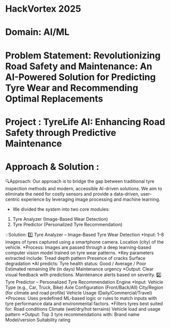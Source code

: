 # HackVortex 2025
# Domain: AI/ML
# Problem Statement: Revolutionizing Road Safety and Maintenance: An AI-Powered Solution for Predicting Tyre Wear and Recommending Optimal Replacements
# Project : TyreLife AI: Enhancing Road Safety through Predictive Maintenance
# Approach & Solution : 
🔍Approach:
Our approach is to bridge the gap between traditional tyre inspection methods and modern, accessible AI-driven solutions. We aim to eliminate the need for costly sensors and provide a data-driven, user-centric experience by leveraging image processing and machine learning.
* We divided the system into two core modules:
1. Tyre Analyzer (Image-Based Wear Detection)
2. Tyre Predictor (Personalized Tyre Recommendation)

💡Solution:
1️⃣ Tyre Analyzer – Image-Based Tyre Wear Detection
*Input:
1–8 images of tyres captured using a smartphone camera.
Location (city) of the vehicle.
*Process:
Images are passed through a deep learning-based computer vision model trained on tyre wear patterns.
*Key parameters extracted include:
Tread depth pattern
Presence of cracks
Surface degradation
*AI predicts:
Tyre health status: Good / Average / Poor
Estimated remaining life (in days)
Maintenance urgency
*Output:
Clear visual feedback with predictions.
Maintenance alerts based on severity.
2️⃣ Tyre Predictor – Personalized Tyre Recommendation Engine
*Input:
Vehicle Type (e.g., Car, Truck, Bike)
Axle Configuration (Front/Back/All)
City/Region (for climate and road profile)
Vehicle Usage (Daily/Commercial/Travel)
*Process:
Uses predefined ML-based logic or rules to match inputs with tyre performance data and environmental factors.
*Filters tyres best suited for:
Road conditions
Climate (wet/dry/hot terrains)
Vehicle load and usage pattern
*Output:
Top 3 tyre recommendations with:
Brand name
Model/version
Suitability rating
